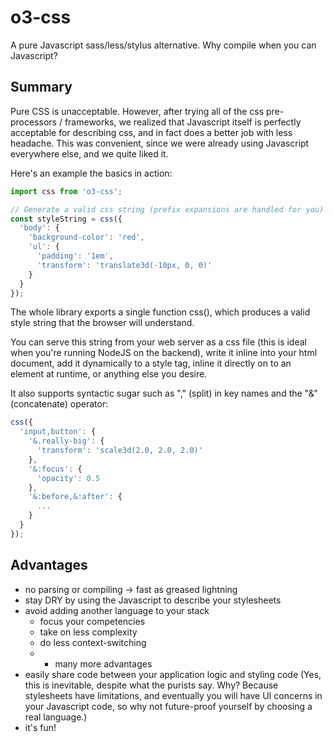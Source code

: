 # o3-css
A pure Javascript sass/less/stylus alternative. Why compile when you can Javascript?

## Summary
Pure CSS is unacceptable. However, after trying all of the css pre-processors / frameworks, we realized that Javascript itself is perfectly acceptable for describing css, and in fact does a better job with less headache. This was convenient, since we were already using Javascript everywhere else, and we quite liked it.

Here's an example the basics in action:

```javascript
import css from 'o3-css';

// Generate a valid css string (prefix expansions are handled for you)
const styleString = css({
  'body': {
    'background-color': 'red',
    'ul': {
      'padding': '1em',
      'transform': 'translate3d(-10px, 0, 0)'
    }
  }
});
```

The whole library exports a single function css(), which produces a valid style string that the browser will understand.

You can serve this string from your web server as a css file (this is ideal when you're running NodeJS on the backend), write it inline into your html document, add it dynamically to a style tag, inline it directly on to an element at runtime, or anything else you desire.

It also supports syntactic sugar such as "," (split) in key names and the "&" (concatenate) operator:

```javascript
css({
  'input,button': {
    '&.really-big': {
      'transform': 'scale3d(2.0, 2.0, 2.0)'
    },
    '&:focus': {
      'opacity': 0.5
    },
    '&:before,&:after': {
      ...
    }
  }
});
```

## Advantages
* no parsing or compiling -> fast as greased lightning
* stay DRY by using the Javascript to describe your stylesheets
* avoid adding another language to your stack
  * focus your competencies
  * take on less complexity
  * do less context-switching
  * + many more advantages
* easily share code between your application logic and styling code (Yes, this is inevitable, despite what the purists say. Why? Because stylesheets have limitations, and eventually you will have UI concerns in your Javascript code, so why not future-proof yourself by choosing a real language.)
* it's fun!
